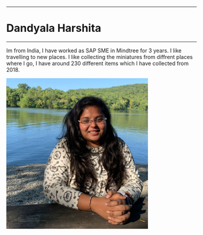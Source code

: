 ------
# Dandyala Harshita
------

Im from India, I have worked as SAP SME in Mindtree for 3 years. I like travelling to new places. I like collecting the miniatures from diffrent places where I go, I have around 230 different items which I have collected from 2018. 

![my pic](https://github.com/HarshitaGITHB/Assignment2_Harshita/blob/main/Image.PNG)